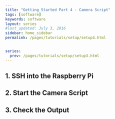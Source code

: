 ```yaml
---
title: "Getting Started Part 4 - Camera Script"
tags: [software]
keywords: software
layout: series
#last_updated: July 3, 2016
sidebar: home_sidebar
permalink: /pages/tutorials/setup/setup4.html


series:
  prev: /pages/tutorials/setup/setup3.html
---
```




## 1. SSH into the Raspberry Pi

## 2. Start the Camera Script

## 3. Check the Output
